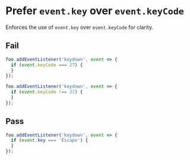 # Prefer `event.key` over `event.keyCode`

Enforces the use of `event.key` over `event.keyCode` for clarity.


## Fail

```js
foo.addEventListener('keydown', event => {
  if (event.keyCode === 27) {
  }
});

foo.addEventListener('keydown', event => {
  if (event.keyCode !== 27) {
  }
});
```


## Pass

```js
foo.addEventListener('keydown', event => {
  if (event.key === 'Escape') {
  }
});
```
